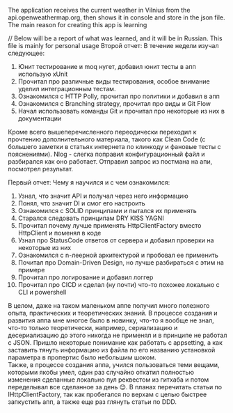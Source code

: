 ﻿The application receives the current weather in Vilnius from the api.openweathermap.org, then shows it in console and store in the json file.
The main reason for creating this app is learning

// Below will be a report of what was learned, and it will be in Russian. This file is mainly for personal usage
Второй отчет:
В течение недели изучал следующее:
1. Юнит тестирование и moq нугет, добавил юнит тесты в апп использую xUnit
2. Прочитал про различные виды тестирования, особое внимание уделил интеграционным тестам.
3. Ознакомился с HTTP Polly, прочитал про политики и добавил в апп
4. Ознакомился с Branching strategy, прочитал про виды и Git Flow
5. Начал использовать команды Git и прочитал про некоторые из них в документации 

Кроме всего вышеперечисленного переодически переходил к прочтению дополнительного материала, такого как Clean Code (с большего заметки в статьях интернета по клинкоду и фановые тесты с пояснениями). 
Nlog - слегка поправил конфигурационный файл и разбирался как оно работает.
Отправил запрос из постмана на апи, посмотрел результат.

Первый отчет:
Чему я научился и с чем ознакомился:
1.	Узнал, что значит API и получал через него информацию
2.	Понял, что значит DI и смог его настроить
3.	Ознакомился с SOLID принципами и пытался их применять
4.	Старался следовать принципам DRY KISS YAGNI
5.	Прочитал почему лучше применять HttpClientFactory вместо HttpClient и поменял в коде
6.	Узнал про StatusCode ответов от сервера и добавил проверки на некоторые из них
7.	Ознакомился с n-леерной архитектурой и пробовал ее применить
8.	Почитал про Domain-Driven Design, но лучше разбираться с этим на примере
9.	Прочитал про логирование и добавил логгер 
10.	Прочитал про CICD и сделал (ну почти) что-то похожее локально c CLI и powershell 

В целом, даже на таком маленьком аппе получил много полезного опыта, практических и теоретических знаний. 
В процессе создания и развития аппа мне многое было в новинку, что-то я вообще не знал, что-то только теоретически, например, сериализацию и десериализацию до этого никогда не применял и в принципе не работал с JSON. 
Пришло некоторые понимание как работать с appsetting, а как заставить тянуть информацию из файла по его названию установкой параметра в пропертис было небольшим шоком.  
Также, в процессе создания аппа, учился пользоваться теми вещами, которыми якобы умел, один раз случайно откатил полностью изменения сделанные локально пул реквестом из гитхаба и потом переделывал все сделанное за день 😊.
В планах перечитать статьи по IHttpClientFactory, так как пробегался по верхам с целью быстрее запкустить апп, а также еще раз глянуть статьи по DDD. 

